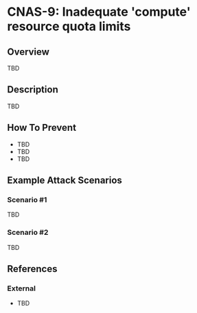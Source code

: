 CNAS-9: Inadequate 'compute' resource quota limits
===========================================

## Overview

TBD

## Description

TBD

## How To Prevent

* TBD
* TBD
* TBD

## Example Attack Scenarios

### Scenario #1

TBD

### Scenario #2

TBD

## References

### External

* TBD
